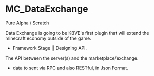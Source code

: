 # MC_DataExchange
Pure Alpha / Scratch

Data Exchange is going to be KBVE's first plugin that will extend the minecraft economy outside of the game. 
- Framework Stage || Designing API.

The API between the server(s) and the marketplace/exchange. 
  - data to sent via RPC and also RESTful, in Json Format.
